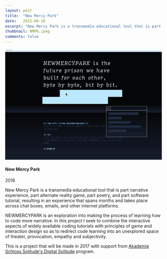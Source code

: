 ```yaml
---
layout: post
title:  "New Mercy Park"
date:   2015-08-10
excerpt: "New Mercy Park is a transmedia educational tool that is part narrative experience, part alternate reality game, part poetry, and part software tutorial, resulting in an experience that spans months and takes place across chat boxes, emails, and other internet platforms."
thumbnail: NMP6.jpeg
comments: false
---
```


<div class="col-md-7">
<p><img src="../posts/img/portfolio/NMP6.jpeg"/></p>
</div>

<div class="col-md-4 portfolio-description">
<h4>New Mercy Park</h4>
<p class="date">2016</p>
<p>New Mercy Park is a transmedia educational tool that is part narrative experience, part alternate reality game, part poetry, and part software tutorial, resulting in an experience that spans months and takes place across chat boxes, emails, and other internet platforms.</p>
<p>NEWMERCYPARK is an exploration into making the process of learning how to code more narrative. In this project I seek to combine the interactive aspects of widely available coding tutorials with principles of game and interaction design so as to redirect code learning into an unexplored space of theater, provocation, empathy and subjectivity.</p>
<p>This is a project that will be made in 2017 with support from <a href="http://schloss-post.com/evangelists-online-culture/" target="_blank">Akademie Schloss Solitude's Digital Solitude</a> program.</p>
</div>
